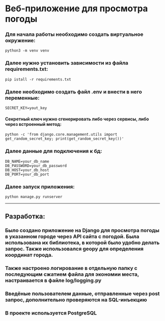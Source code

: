 # Веб-приложение для просмотра погоды


### Для начала работы необходимо создать виртуальное окружение:
```
python3 -m venv venv
```

### Далее нужно установить зависимости из файла requirements.txt:
```
pip istall -r requirements.txt
```
### Далее необходимо создать файл .env и внести в него переменные:
```
SECRET_KEY=yout_key
```
#### Секретный ключ нужно сгенерировать либо через сервисы, либо через встроенный метод:
```
python -c 'from django.core.management.utils import get_random_secret_key; print(get_random_secret_key())'
```

### Далее данные для подключения к бд:
```
DB_NAME=your_db_name
DB_PASSWORD=your_db_password
DB_HOST=your_db_host
DB_PORT=your_db_port
```

### Далее запуск приложения:
```
python manage.py runserver
```

---


## Разработка:
### Было создано приложение на Django для просмотра погоды в указанном городе через API сайта с погодой. Была использована их библиотека, в которой было удобно делать запрос. Также использовался geopy для определения координат города.

### Также настроено логирование в отдельную папку с последующим сжатием файла для экономии места, настраивается в файле log/logging.py

### Введёные пользователем данные, отправленные через post запрос, дополнительно проверяются на SQL-инъекцию 

### В проекте используется PostgreSQL
